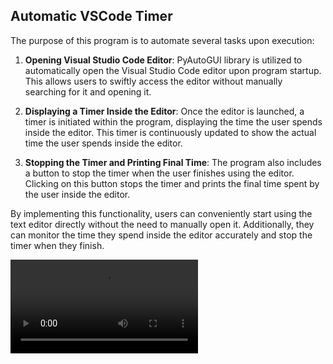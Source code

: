 ## Automatic VSCode Timer

The purpose of this program is to automate several tasks upon execution:

1. **Opening Visual Studio Code Editor**: PyAutoGUI library is utilized to automatically open the Visual Studio Code editor upon program startup. This allows users to swiftly access the editor without manually searching for it and opening it.

2. **Displaying a Timer Inside the Editor**: Once the editor is launched, a timer is initiated within the program, displaying the time the user spends inside the editor. This timer is continuously updated to show the actual time the user spends inside the editor.

3. **Stopping the Timer and Printing Final Time**: The program also includes a button to stop the timer when the user finishes using the editor. Clicking on this button stops the timer and prints the final time spent by the user inside the editor.

By implementing this functionality, users can conveniently start using the text editor directly without the need to manually open it. Additionally, they can monitor the time they spend inside the editor accurately and stop the timer when they finish.

![Video](https://github.com/noone313/vscode-timer-/blob/main/Automatic%20VSCode%20Timer.mp4)
